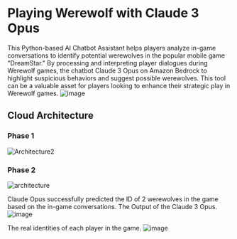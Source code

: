 # Playing Werewolf with Claude 3 Opus
This Python-based AI Chatbot Assistant helps players analyze in-game conversations to identify potential werewolves in the popular mobile game "DreamStar." By processing and interpreting player dialogues during Werewolf games, the chatbot Claude 3 Opus on Amazon Bedrock to highlight suspicious behaviors and suggest possible werewolves. This tool can be a valuable asset for players looking to enhance their strategic play in Werewolf games.
![image](https://github.com/szl0144/werewolf-game-bedrock/assets/40918217/dace61fc-5093-47f0-a290-747243d9e7f9)


## Cloud Architecture 
### Phase 1
![Architecture2](https://github.com/szl0144/werewolf-game-bedrock/assets/40918217/e39df7a9-038b-4928-a06f-2aee09c0e6fb)


### Phase 2
![architecture](https://github.com/szl0144/werewolf-game-bedrock/assets/40918217/b7fe97fc-71e1-494e-adff-dad105ea88ff)



Claude Opus successfully predicted the ID of 2 werewolves in the game based on the in-game conversations.
The Output of the Claude 3 Opus.
![image](https://github.com/szl0144/werewolf-game-bedrock/assets/40918217/5325b737-bfec-4cde-a364-9908bdacb568)

The real identities of each player in the game.
![image](https://github.com/szl0144/werewolf-game-bedrock/assets/40918217/a5d3fd2e-4941-47da-824d-123ccc2dc53d)






